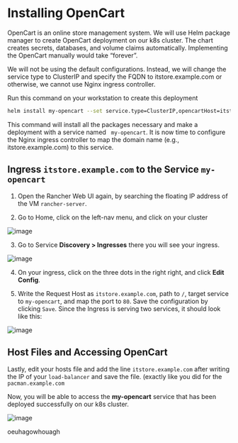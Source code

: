 # Installing OpenCart 

OpenCart is an online store management system. We will use Helm package manager to create OpenCart deployment on our k8s cluster. The chart creates
secrets, databases, and volume claims automatically. Implementing the OpenCart manually would take
“forever”.

We will not be using the default configurations. Instead, we will change the service type to ClusterIP and specify the FQDN to 
itstore.example.com or otherwise, we  cannot use Nginx ingress controller.

Run this command on your workstation to create this deployment

```bash
helm install my-opencart --set service.type=ClusterIP,opencartHost=itstore.example.com oci://registry-1.docker.io/bitnamicharts/opencart
```

This command will install all the packages necessary and make a deployment with a service named ``` my-opencart```. It is now time to configure the Nginx ingress controller to map the domain name (e.g., itstore.example.com) to this service.

## Ingress ```itstore.example.com``` to the Service ```my-opencart```

1. Open the Rancher Web UI again, by searching the floating IP address of the VM ```rancher-server```.

2. Go to Home, click on the left-nav menu, and click on your cluster

![image](https://github.com/samishafique786/container-orch-w-k8s/assets/108603607/5d7aa197-c53b-45ce-9ba0-b7e75a7937d0)

3. Go to Service **Discovery > Ingresses** there you will see your ingress.

![image](https://github.com/samishafique786/container-orch-w-k8s/assets/108603607/7063ff81-9c76-4ff3-bef2-031d6e985540)

4. On your ingress, click on the three dots in the right right, and click **Edit Config**.

5. Write the Request Host as ```itstore.example.com```, path to ```/```, target service to ```my-opencart```, and map the port to ```80```. Save the configuration by clicking ```Save```.
Since the Ingress is serving two services, it should look like this:

![image](https://github.com/samishafique786/container-orch-w-k8s/assets/108603607/894e7af7-5206-4081-99a2-b637ebd35027)

## Host Files and Accessing OpenCart

Lastly, edit your hosts file and add the line ```itstore.example.com``` after writing the IP of your ```load-balancer``` and save the file. (exactly like you did for the ```pacman.example.com``` 

Now, you will be able to access the **my-opencart** service that has been deployed successfully on our k8s cluster.

![image](https://github.com/samishafique786/container-orch-w-k8s/assets/108603607/d0e17fd3-9449-4e3e-aee9-83c6bd084f0c)

oeuhagowhouagh
